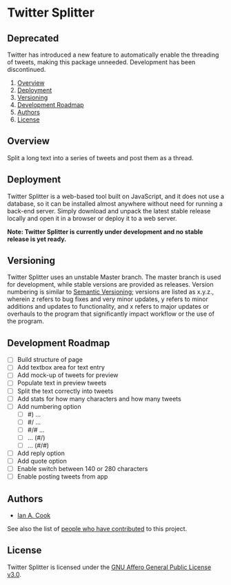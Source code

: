 # Twitter Splitter

## Deprecated

Twitter has introduced a new feature to automatically enable the threading of tweets, making this package unneeded. Development has been discontinued.

1. [Overview](#overview)
1. [Deployment](#deployment)
1. [Versioning](#versioning)
1. [Development Roadmap](#development-roadmap)
1. [Authors](#authors)
1. [License](#license)

## Overview

Split a long text into a series of tweets and post them as a thread.

## Deployment

Twitter Splitter is a web-based tool built on JavaScript, and it does not use a database, so it can be installed almost anywhere without need for running a back-end server. Simply download and unpack the latest stable release locally and open it in a browser or deploy it to a web server.

**Note: Twitter Splitter is currently under development and no stable release is yet ready.**

## Versioning

Twitter Splitter uses an unstable Master branch. The master branch is used for development, while stable versions are provided as releases. Version numbering is similar to [Semantic Versioning](http://semver.org/); versions are listed as x.y.z., wherein z refers to bug fixes and very minor updates, y refers to minor additions and updates to functionality, and x refers to major updates or overhauls to the program that significantly impact workflow or the use of the program.

## Development Roadmap

- [ ] Build structure of page
- [ ] Add textbox area for text entry
- [ ] Add mock-up of tweets for preview
- [ ] Populate text in preview tweets
- [ ] Split the text correctly into tweets
- [ ] Add stats for how many characters and how many tweets
- [ ] Add numbering option
  - [ ] #) ...
  - [ ] #/ ...
  - [ ] #/# ...
  - [ ] ... (#/)
  - [ ] ... (#/#)
- [ ] Add reply option
- [ ] Add quote option
- [ ] Enable switch between 140 or 280 characters
- [ ] Enable posting tweets from app

## Authors

- [Ian A. Cook](https://github.com/nai888)

See also the list of [people who have contributed](https://github.com/nai888/twitter-splitter/graphs/contributors) to this project.

## License

Twitter Splitter is licensed under the [GNU Affero General Public License v3.0](https://choosealicense.com/licenses/agpl-3.0/).
